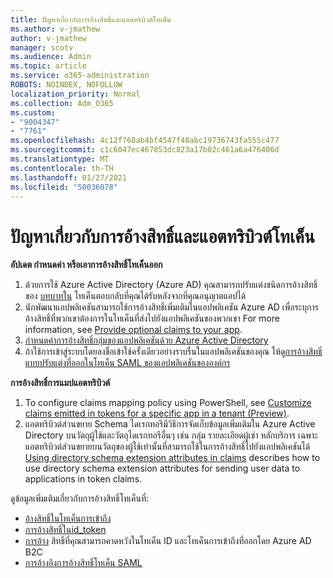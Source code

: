 ```yaml
---
title: ปัญหาเกี่ยวกับการอ้างสิทธิ์และแอตทริบิวต์โทเค็น
ms.author: v-jmathew
author: v-jmathew
manager: scotv
ms.audience: Admin
ms.topic: article
ms.service: o365-administration
ROBOTS: NOINDEX, NOFOLLOW
localization_priority: Normal
ms.collection: Adm_O365
ms.custom:
- "9004347"
- "7761"
ms.openlocfilehash: 4c12f768ab4bf4547f48abc19736743fa555c477
ms.sourcegitcommit: c1c6047ec467853dc823a17b02c461a6a476406d
ms.translationtype: MT
ms.contentlocale: th-TH
ms.lasthandoff: 01/27/2021
ms.locfileid: "50036078"
---
```

# <a name="issues-with-token-claims-and-attributes"></a>ปัญหาเกี่ยวกับการอ้างสิทธิ์และแอตทริบิวต์โทเค็น

**อัปเดต กําหนดค่า หรือเอาการอ้างสิทธิ์โทเค็นออก**

1. ด้วยการใช้ Azure Active Directory (Azure AD) คุณสามารถปรับแต่งชนิดการอ้างสิทธิ์ของ [บทบาทใน](https://docs.microsoft.com/azure/active-directory/develop/active-directory-enterprise-app-role-management) โทเค็นตอบกลับที่คุณได้รับหลังจากที่คุณอนุญาตแอปได้
2. นักพัฒนาแอปพลิเคชันสามารถใช้การอ้างสิทธิ์เพิ่มเติมในแอปพลิเคชัน Azure AD เพื่อระบุการอ้างสิทธิ์ที่พวกเขาต้องการในโทเค็นที่ส่งไปยังแอปพลิเคชันของพวกเขา For more information, see [Provide optional claims to your app](https://docs.microsoft.com/azure/active-directory/develop/active-directory-optional-claims).
3. [กําหนดค่าการอ้างสิทธิ์กลุ่มของแอปพลิเคชันด้วย Azure Active Directory](https://docs.microsoft.com/azure/active-directory/hybrid/how-to-connect-fed-group-claims)
4. ถ้าใช้การเข้าสู่ระบบโดยลงชื่อเข้าใช้ครั้งเดียวอย่างราบรื่นในแอปพลิเคชันของคุณ ให้ดู[การอ้างสิทธิ์แบบปรับแต่งที่ออกในโทเค็น SAML ของแอปพลิเคชันขององค์กร](https://docs.microsoft.com/azure/active-directory/develop/active-directory-saml-claims-customization)

**การอ้างสิทธิ์การแมปแอตทริบิวต์**

1. To configure claims mapping policy using PowerShell, see [Customize claims emitted in tokens for a specific app in a tenant (Preview)](https://docs.microsoft.com/azure/active-directory/develop/active-directory-claims-mapping).
2. แอตทริบิวต์ส่วนขยาย Schema ไดเรกทอรีมีวิธีการจัดเก็บข้อมูลเพิ่มเติมใน Azure Active Directory บนวัตถุผู้ใช้และวัตถุไดเรกทอรีอื่นๆ เช่น กลุ่ม รายละเอียดผู้เช่า หลักบริการ เฉพาะแอตทริบิวต์ส่วนขยายบนวัตถุของผู้ใช้เท่านั้นที่สามารถใช้ในการอ้างสิทธิ์ไปยังแอปพลิเคชันได้ [Using directory schema extension attributes in claims](https://docs.microsoft.com/azure/active-directory/develop/active-directory-schema-extensions) describes how to use directory schema extension attributes for sending user data to applications in token claims.

ดูข้อมูลเพิ่มเติมเกี่ยวกับการอ้างสิทธิ์โทเค็นที่:

- [อ้างสิทธิ์ในโทเค็นการเข้าถึง](https://docs.microsoft.com/azure/active-directory/develop/access-tokens#claims-in-access-tokens)
- [การอ้างสิทธิ์ในid_token](https://docs.microsoft.com/azure/active-directory/develop/id-tokens#claims-in-an-id_token)
- [การอ้าง](https://docs.microsoft.com/azure/active-directory-b2c/tokens-overview#claims) สิทธิ์ที่คุณสามารถคาดหวังในโทเค็น ID และโทเค็นการเข้าถึงที่ออกโดย Azure AD B2C
- [การอ้างอิงการอ้างสิทธิ์โทเค็น SAML](https://docs.microsoft.com/azure/active-directory/develop/reference-saml-tokens)
